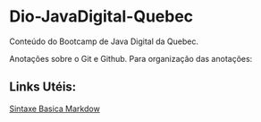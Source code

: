 # Dio-JavaDigital-Quebec
Conteúdo do Bootcamp de Java Digital da Quebec.

Anotações sobre o Git e Github. 
Para organização das anotações:

## Links Utéis:
[Sintaxe Basica Markdow](https://www.markdownguide.org/basic-syntax/)

